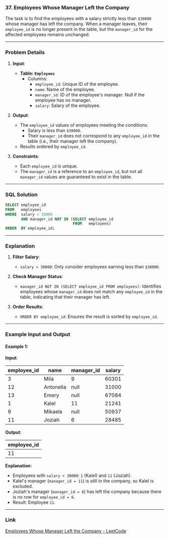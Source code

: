### 37. Employees Whose Manager Left the Company

The task is to find the employees with a salary strictly less than `$30000` whose manager has left the company. When a manager leaves, their `employee_id` is no longer present in the table, but the `manager_id` for the affected employees remains unchanged.

---

### Problem Details

1. **Input**:
   - **Table: `Employees`**
     - Columns:
       - `employee_id`: Unique ID of the employee.
       - `name`: Name of the employee.
       - `manager_id`: ID of the employee's manager. Null if the employee has no manager.
       - `salary`: Salary of the employee.

2. **Output**:
   - The `employee_id` values of employees meeting the conditions:
     - Salary is less than `$30000`.
     - Their `manager_id` does not correspond to any `employee_id` in the table (i.e., their manager left the company).
   - Results ordered by `employee_id`.

3. **Constraints**:
   - Each `employee_id` is unique.
   - The `manager_id` is a reference to an `employee_id`, but not all `manager_id` values are guaranteed to exist in the table.

---

### SQL Solution

```sql
SELECT employee_id
FROM   employees
WHERE  salary < 30000
       AND manager_id NOT IN (SELECT employee_id
                              FROM   employees)
ORDER  BY employee_id;
```

---

### Explanation

1. **Filter Salary**:
   - `salary < 30000`: Only consider employees earning less than `$30000`.

2. **Check Manager Status**:
   - `manager_id NOT IN (SELECT employee_id FROM employees)`: Identifies employees whose `manager_id` does not match any `employee_id` in the table, indicating that their manager has left.

3. **Order Results**:
   - `ORDER BY employee_id`: Ensures the result is sorted by `employee_id`.

---

### Example Input and Output

#### Example 1:

**Input**:

| employee_id | name      | manager_id | salary |
|-------------|-----------|------------|--------|
| 3           | Mila      | 9          | 60301  |
| 12          | Antonella | null       | 31000  |
| 13          | Emery     | null       | 67084  |
| 1           | Kalel     | 11         | 21241  |
| 9           | Mikaela   | null       | 50937  |
| 11          | Joziah    | 6          | 28485  |

**Output**:

| employee_id |
|-------------|
| 11          |

**Explanation**:
- Employees with `salary < 30000`: `1` (Kalel) and `11` (Joziah).
- Kalel's manager (`manager_id = 11`) is still in the company, so Kalel is excluded.
- Joziah's manager (`manager_id = 6`) has left the company because there is no row for `employee_id = 6`.
- Result: Employee `11`.

---

### Link

[Employees Whose Manager Left the Company - LeetCode](https://leetcode.com/problems/employees-whose-manager-left-the-company/)
